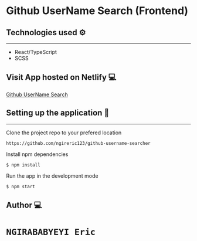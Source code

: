 # Github UserName Search (Frontend)


## Technologies used :gear:
___

- React/TypeScript
- SCSS

## Visit App hosted on Netlify :computer:

[Github UserName Search](https://bit.ly/3bkPdyP)

## Setting up the application :wrench:
___

Clone the project repo to your prefered location

```https://github.com/ngireric123/github-username-searcher```

Install npm dependencies

```$ npm install```

Run the app in the development mode

```$ npm start```

## Author :computer:

```NGIRABABYEYI Eric```
=======